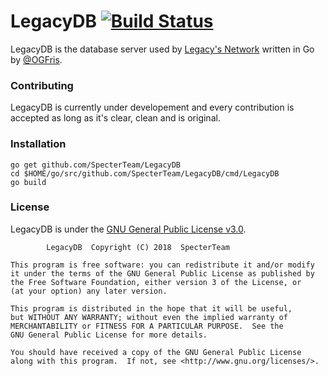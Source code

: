 # LegacyDB [![Build Status](https://travis-ci.com/SpecterTeam/LegacyDB.svg?branch=master)](https://travis-ci.com/SpecterTeam/LegacyDB)
LegacyDB is the database server used by [Legacy's Network](https://twitter.com/LegacyUHCs) written in Go by [@OGFris](https://twitter.com/OGFris).

### Contributing
 LegacyDB is currently under developement and every contribution is accepted as long as it's clear, clean and is original.
 
### Installation
    go get github.com/SpecterTeam/LegacyDB
    cd $HOME/go/src/github.com/SpecterTeam/LegacyDB/cmd/LegacyDB
    go build
 
 ### License
 LegacyDB is under the [GNU General Public License v3.0](https://github.com/SpecterTeam/LegacyDB/blob/master/LICENSE).
 
            LegacyDB  Copyright (C) 2018  SpecterTeam

    This program is free software: you can redistribute it and/or modify
    it under the terms of the GNU General Public License as published by
    the Free Software Foundation, either version 3 of the License, or
    (at your option) any later version.

    This program is distributed in the hope that it will be useful,
    but WITHOUT ANY WARRANTY; without even the implied warranty of
    MERCHANTABILITY or FITNESS FOR A PARTICULAR PURPOSE.  See the
    GNU General Public License for more details.

    You should have received a copy of the GNU General Public License
    along with this program.  If not, see <http://www.gnu.org/licenses/>.
